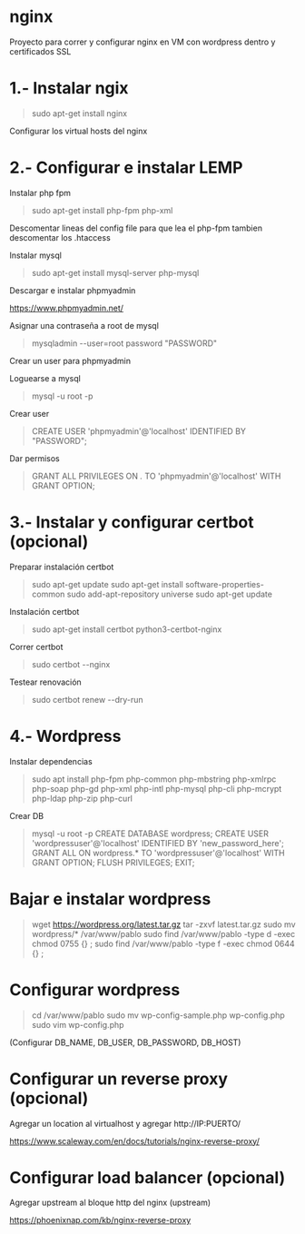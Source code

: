 # nginx
Proyecto para correr y configurar nginx en VM con wordpress dentro y certificados SSL

# 1.- Instalar ngix
> sudo apt-get install nginx

Configurar los virtual hosts del nginx

# 2.- Configurar e instalar LEMP

Instalar php fpm

> sudo apt-get install php-fpm php-xml

Descomentar lineas del config file para que lea el php-fpm tambien descomentar los .htaccess

Instalar mysql

> sudo apt-get install mysql-server php-mysql

Descargar e instalar phpmyadmin

https://www.phpmyadmin.net/

Asignar una contraseña a root de mysql

> mysqladmin --user=root password "PASSWORD"

Crear un user para phpmyadmin

Loguearse a mysql

> mysql -u root -p

Crear user

> CREATE USER 'phpmyadmin'@'localhost' IDENTIFIED BY "PASSWORD";

Dar permisos

> GRANT ALL PRIVILEGES ON *.* TO 'phpmyadmin'@'localhost' WITH GRANT OPTION;

# 3.- Instalar y configurar certbot (opcional)
Preparar instalación certbot

> sudo apt-get update
> sudo apt-get install software-properties-common
> sudo add-apt-repository universe
> sudo apt-get update

Instalación certbot

> sudo apt-get install certbot python3-certbot-nginx

Correr certbot

> sudo certbot --nginx

Testear renovación 

> sudo certbot renew --dry-run

# 4.- Wordpress

Instalar dependencias 

> sudo apt install php-fpm php-common php-mbstring php-xmlrpc php-soap php-gd php-xml php-intl php-mysql php-cli php-mcrypt php-ldap php-zip php-curl

Crear DB

> mysql -u root -p
> CREATE DATABASE wordpress;
>CREATE USER 'wordpressuser'@'localhost' IDENTIFIED BY 'new_password_here';
> GRANT ALL ON wordpress.* TO 'wordpressuser'@'localhost' WITH GRANT OPTION;
> FLUSH PRIVILEGES;
> EXIT;

# Bajar e instalar wordpress

> wget https://wordpress.org/latest.tar.gz
> tar -zxvf latest.tar.gz
> sudo mv wordpress/* /var/www/pablo
> sudo find /var/www/pablo -type d -exec chmod 0755 {} \;
> sudo find /var/www/pablo -type f -exec chmod 0644 {} \;

# Configurar wordpress

> cd /var/www/pablo 
> sudo mv wp-config-sample.php wp-config.php
> sudo vim wp-config.php

(Configurar DB_NAME, DB_USER, DB_PASSWORD, DB_HOST)

# Configurar un reverse proxy (opcional)
Agregar un location al virtualhost y agregar http://IP:PUERTO/

https://www.scaleway.com/en/docs/tutorials/nginx-reverse-proxy/

# Configurar load balancer (opcional)
Agregar upstream al bloque http del nginx (upstream)

https://phoenixnap.com/kb/nginx-reverse-proxy

